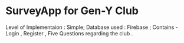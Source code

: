 # SurveyApp for Gen-Y Club
Level of Implementaion : Simple;
Database used : Firebase ;
Contains - Login , Register , Five Questions regarding the club .
